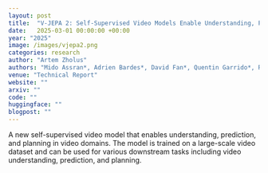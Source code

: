 ```yaml
---
layout: post
title:  "V-JEPA 2: Self-Supervised Video Models Enable Understanding, Prediction and Planning"
date:   2025-03-01 00:00:00 +00:00
year: "2025"
image: /images/vjepa2.png
categories: research
author: "Artem Zholus"
authors: "Mido Assran*, Adrien Bardes*, David Fan*, Quentin Garrido*, Russell Howes*, Mojtaba Komeili*, Matthew Muckley*, Ammar Rizvi*, Claire Roberts*, Koustuv Sinha*, <strong>Artem Zholus*</strong>, Sergio Arnaud*, Abha Gejji*, Ada Martin*, Francois Robert Hogan*, Daniel Dugas*, Piotr Bojanowski, Vasil Khalidov, Patrick Labatut, Francisco Massa, Marc Szafraniec, Kapil Krishnakumar, Yong Li, Xiaodong Ma, Sarath Chandar, Franziska Meier*, Yann LeCun*, Michael Rabbat*, and Nicolas Ballas*"
venue: "Technical Report"
website: ""
arxiv: ""
code: ""
huggingface: ""
blogpost: ""
---
```

A new self-supervised video model that enables understanding, prediction, and planning in video domains. The model is trained on a large-scale video dataset and can be used for various downstream tasks including video understanding, prediction, and planning. 
